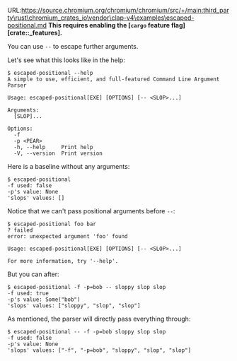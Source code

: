 URL:https://source.chromium.org/chromium/chromium/src/+/main:third_party\rust\chromium_crates_io\vendor\clap-v4\examples\escaped-positional.md
**This requires enabling the [`cargo` feature flag][crate::_features].**

You can use `--` to escape further arguments.

Let's see what this looks like in the help:
```console
$ escaped-positional --help
A simple to use, efficient, and full-featured Command Line Argument Parser

Usage: escaped-positional[EXE] [OPTIONS] [-- <SLOP>...]

Arguments:
  [SLOP]...  

Options:
  -f             
  -p <PEAR>      
  -h, --help     Print help
  -V, --version  Print version

```

Here is a baseline without any arguments:
```console
$ escaped-positional
-f used: false
-p's value: None
'slops' values: []

```

Notice that we can't pass positional arguments before `--`:
```console
$ escaped-positional foo bar
? failed
error: unexpected argument 'foo' found

Usage: escaped-positional[EXE] [OPTIONS] [-- <SLOP>...]

For more information, try '--help'.

```

But you can after:
```console
$ escaped-positional -f -p=bob -- sloppy slop slop
-f used: true
-p's value: Some("bob")
'slops' values: ["sloppy", "slop", "slop"]

```

As mentioned, the parser will directly pass everything through:
```console
$ escaped-positional -- -f -p=bob sloppy slop slop
-f used: false
-p's value: None
'slops' values: ["-f", "-p=bob", "sloppy", "slop", "slop"]

```
